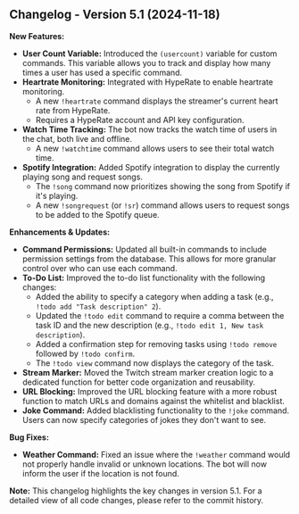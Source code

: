 ## Changelog - Version 5.1 (2024-11-18)

**New Features:** 

* **User Count Variable:** Introduced the `(usercount)` variable for custom commands. This variable allows you to track and display how many times a user has used a specific command. 
* **Heartrate Monitoring:** Integrated with HypeRate to enable heartrate monitoring.
    * A new `!heartrate` command displays the streamer's current heart rate from HypeRate.
    * Requires a HypeRate account and API key configuration.
* **Watch Time Tracking:**  The bot now tracks the watch time of users in the chat, both live and offline.
    * A new `!watchtime` command allows users to see their total watch time.
* **Spotify Integration:** Added Spotify integration to display the currently playing song and request songs.
    * The `!song` command now prioritizes showing the song from Spotify if it's playing.
    * A new `!songrequest` (or `!sr`) command allows users to request songs to be added to the Spotify queue.

**Enhancements & Updates:**

* **Command Permissions:** Updated all built-in commands to include permission settings from the database. This allows for more granular control over who can use each command.
* **To-Do List:**  Improved the to-do list functionality with the following changes:
    * Added the ability to specify a category when adding a task (e.g., `!todo add "Task description" 2`).
    * Updated the `!todo edit` command to require a comma between the task ID and the new description (e.g., `!todo edit 1, New task description`).
    * Added a confirmation step for removing tasks using `!todo remove` followed by `!todo confirm`.
    * The `!todo view` command now displays the category of the task.
* **Stream Marker:** Moved the Twitch stream marker creation logic to a dedicated function for better code organization and reusability.
* **URL Blocking:** Improved the URL blocking feature with a more robust function to match URLs and domains against the whitelist and blacklist.
* **Joke Command:** Added blacklisting functionality to the `!joke` command. Users can now specify categories of jokes they don't want to see.

**Bug Fixes:**

* **Weather Command:** Fixed an issue where the `!weather` command would not properly handle invalid or unknown locations. The bot will now inform the user if the location is not found.

**Note:** This changelog highlights the key changes in version 5.1. For a detailed view of all code changes, please refer to the commit history.
